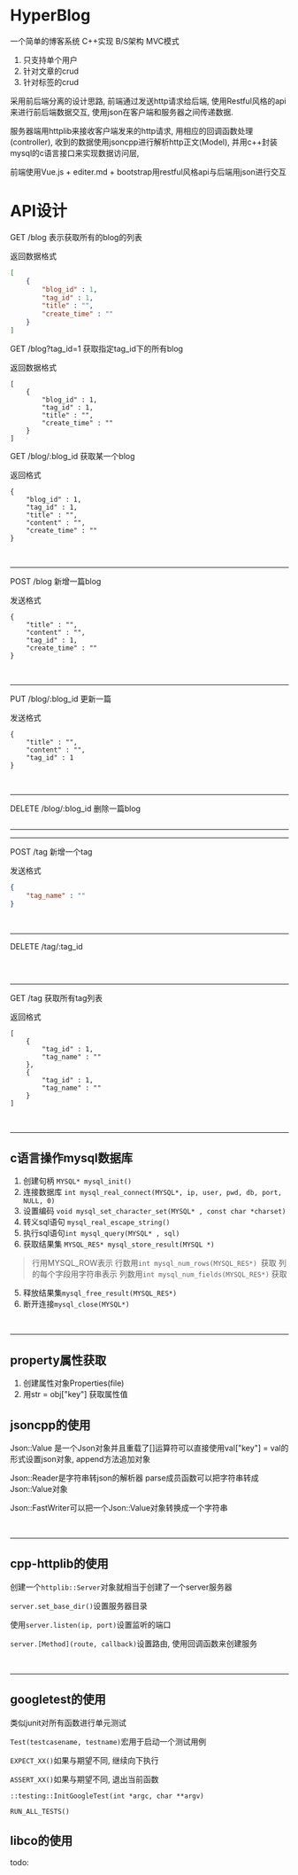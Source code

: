 # HyperBlog

一个简单的博客系统 C++实现 B/S架构 MVC模式

1. 只支持单个用户
2. 针对文章的crud
3. 针对标签的crud

采用前后端分离的设计思路, 前端通过发送http请求给后端, 使用Restful风格的api来进行前后端数据交互, 使用json在客户端和服务器之间传递数据. 

 服务器端用httplib来接收客户端发来的http请求, 用相应的回调函数处理(controller), 收到的数据使用jsoncpp进行解析http正文(Model), 并用c++封装mysql的c语言接口来实现数据访问层,  

前端使用Vue.js + editer.md + bootstrap用restful风格api与后端用json进行交互

# API设计

GET /blog    表示获取所有的blog的列表

返回数据格式

```json
[
    {
    	"blog_id" : 1,
        "tag_id" : 1,
        "title" : "",
        "create_time" : ""
    }
]
```

GET /blog?tag_id=1 获取指定tag_id下的所有blog

返回数据格式

```josn
[
    {
        "blog_id" : 1,
        "tag_id" : 1,
        "title" : "",
        "create_time" : ""
    }
]
```

GET /blog/:blog_id  获取某一个blog

返回格式

```josn
{
    "blog_id" : 1,
    "tag_id" : 1,
    "title" : "",
    "content" : "",
    "create_time" : ""
}
```

<br><hr>

POST  /blog 新增一篇blog

发送格式

```josn
{
    "title" : "",
    "content" : "",
    "tag_id" : 1,
    "create_time" : ""
}
```

<br>

<hr>

PUT  /blog/:blog_id   更新一篇

发送格式

```
{
    "title" : "",
    "content" : "",
    "tag_id" : 1
}
```

<br>

<hr>

DELETE /blog/:blog_id 删除一篇blog

```json

```





<hr><hr>

POST /tag 新增一个tag

发送格式

```json
{
    "tag_name" : ""
}
```

<br>

<hr>

DELETE /tag/:tag_id

```json

```

<br>

<hr>

GET /tag 获取所有tag列表

返回格式

```
[
    {
        "tag_id" : 1,
        "tag_name" : ""
    },
    {
        "tag_id" : 1,
        "tag_name" : ""
    }
]
```

<br><hr>

## c语言操作mysql数据库

1. 创建句柄 `MYSQL* mysql_init()`
2. 连接数据库 `int mysql_real_connect(MYSQL*, ip, user, pwd, db, port, NULL, 0)`
3. 设置编码 `void mysql_set_character_set(MYSQL* , const char *charset)`
4. 转义sql语句 `mysql_real_escape_string()`
5. 执行sql语句`int mysql_query(MYSQL* , sql)`
6. 获取结果集 `MYSQL_RES* mysql_store_result(MYSQL *)`
> 行用MYSQL_ROW表示 行数用`int mysql_num_rows(MYSQL_RES*) `获取
> 列的每个字段用字符串表示 列数用`int mysql_num_fields(MYSQL_RES*)` 获取
5. 释放结果集`mysql_free_result(MYSQL_RES*)`
6. 断开连接`mysql_close(MYSQL*)`

<br><hr>

## property属性获取

1. 创建属性对象Properties(file)
2. 用str = obj["key"] 获取属性值

## jsoncpp的使用

Json::Value 是一个Json对象并且重载了[]运算符可以直接使用val["key"] = val的形式设置json对象, append方法追加对象

Json::Reader是字符串转json的解析器  parse成员函数可以把字符串转成Json::Value对象

Json::FastWriter可以把一个Json::Value对象转换成一个字符串

<br>

<hr>

## cpp-httplib的使用

创建一个`httplib::Server`对象就相当于创建了一个server服务器

`server.set_base_dir()`设置服务器目录

使用`server.listen(ip, port)`设置监听的端口

`server.[Method](route, callback)`设置路由, 使用回调函数来创建服务



<br>

<hr>



## googletest的使用

类似junit对所有函数进行单元测试

`Test(testcasename, testname)`宏用于启动一个测试用例

`EXPECT_XX()`如果与期望不同, 继续向下执行

`ASSERT_XX()`如果与期望不同, 退出当前函数

`::testing::InitGoogleTest(int *argc, char **argv)`

`RUN_ALL_TESTS()`



## libco的使用

todo: